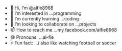 - 👋 Hi, I’m @alfie8968
- 👀 I’m interested in ...programming 
- 🌱 I’m currently learning ...coding
- 💞️ I’m looking to collaborate on ...projects
- 📫 How to reach me ...my facebook.com/alfie8968
- 😄 Pronouns: ...al-fie
- ⚡ Fun fact: ...i also like watching football or soccer

<!---
alfie8968/alfie8968 is a ✨ special ✨ repository because its `README.md` (this file) appears on your GitHub profile.
You can click the Preview link to take a look at your changes.
--->
